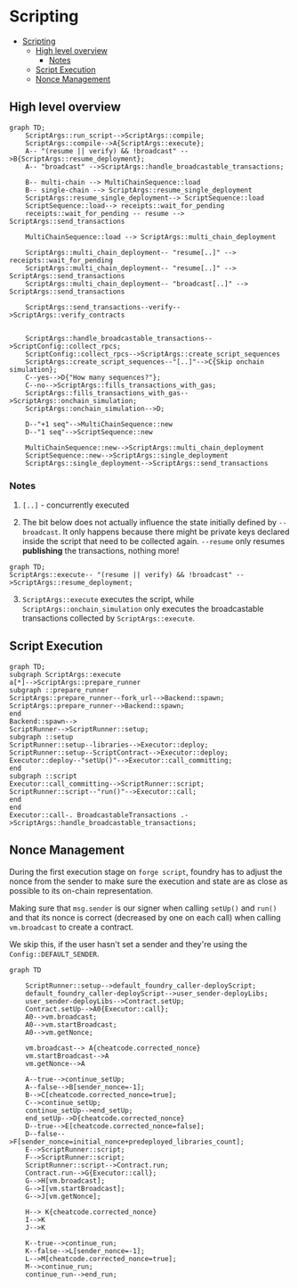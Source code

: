 # Scripting

- [Scripting](#scripting)
  - [High level overview](#high-level-overview)
    - [Notes](#notes)
  - [Script Execution](#script-execution)
  - [Nonce Management](#nonce-management)

## High level overview

```mermaid
graph TD;
    ScriptArgs::run_script-->ScriptArgs::compile;
    ScriptArgs::compile-->A{ScriptArgs::execute};
    A-- "(resume || verify) && !broadcast" -->B{ScriptArgs::resume_deployment};
    A-- "broadcast" -->ScriptArgs::handle_broadcastable_transactions;

    B-- multi-chain --> MultiChainSequence::load
    B-- single-chain --> ScriptArgs::resume_single_deployment
    ScriptArgs::resume_single_deployment--> ScriptSequence::load
    ScriptSequence::load--> receipts::wait_for_pending
    receipts::wait_for_pending -- resume --> ScriptArgs::send_transactions

    MultiChainSequence::load --> ScriptArgs::multi_chain_deployment

    ScriptArgs::multi_chain_deployment-- "resume[..]" --> receipts::wait_for_pending
    ScriptArgs::multi_chain_deployment-- "resume[..]" --> ScriptArgs::send_transactions
    ScriptArgs::multi_chain_deployment-- "broadcast[..]" --> ScriptArgs::send_transactions

    ScriptArgs::send_transactions--verify-->ScriptArgs::verify_contracts


    ScriptArgs::handle_broadcastable_transactions-->ScriptConfig::collect_rpcs;
    ScriptConfig::collect_rpcs-->ScriptArgs::create_script_sequences
    ScriptArgs::create_script_sequences--"[..]"-->C{Skip onchain simulation};
    C--yes-->D{"How many sequences?"};
    C--no-->ScriptArgs::fills_transactions_with_gas;
    ScriptArgs::fills_transactions_with_gas-->ScriptArgs::onchain_simulation;
    ScriptArgs::onchain_simulation-->D;

    D--"+1 seq"-->MultiChainSequence::new
    D--"1 seq"-->ScriptSequence::new

    MultiChainSequence::new-->ScriptArgs::multi_chain_deployment
    ScriptSequence::new-->ScriptArgs::single_deployment
    ScriptArgs::single_deployment-->ScriptArgs::send_transactions
```

### Notes

1. `[..]` - concurrently executed

2. The bit below does not actually influence the state initially defined by `--broadcast`. It only happens because there might be private keys declared inside the script that need to be collected again. `--resume` only resumes **publishing** the transactions, nothing more!

```mermaid
graph TD;
ScriptArgs::execute-- "(resume || verify) && !broadcast" -->ScriptArgs::resume_deployment;
```

3. `ScriptArgs::execute` executes the script, while `ScriptArgs::onchain_simulation` only executes the broadcastable transactions collected by `ScriptArgs::execute`.

## Script Execution

```mermaid
graph TD;
subgraph ScriptArgs::execute
a[*]-->ScriptArgs::prepare_runner
subgraph ::prepare_runner
ScriptArgs::prepare_runner--fork_url-->Backend::spawn;
ScriptArgs::prepare_runner-->Backend::spawn;
end
Backend::spawn-->
ScriptRunner-->ScriptRunner::setup;
subgraph ::setup
ScriptRunner::setup--libraries-->Executor::deploy;
ScriptRunner::setup--ScriptContract-->Executor::deploy;
Executor::deploy--"setUp()"-->Executor::call_committing;
end
subgraph ::script
Executor::call_committing-->ScriptRunner::script;
ScriptRunner::script--"run()"-->Executor::call;
end
end
Executor::call-. BroadcastableTransactions .->ScriptArgs::handle_broadcastable_transactions;
```

## Nonce Management

During the first execution stage on `forge script`, foundry has to adjust the nonce from the sender to make sure the execution and state are as close as possible to its on-chain representation.

Making sure that `msg.sender` is our signer when calling `setUp()` and `run()` and that its nonce is correct (decreased by one on each call) when calling `vm.broadcast` to create a contract.

We skip this, if the user hasn't set a sender and they're using the `Config::DEFAULT_SENDER`.

```mermaid
graph TD

    ScriptRunner::setup-->default_foundry_caller-deployScript;
    default_foundry_caller-deployScript-->user_sender-deployLibs;
    user_sender-deployLibs-->Contract.setUp;
    Contract.setUp-->A0{Executor::call};
    A0-->vm.broadcast;
    A0-->vm.startBroadcast;
    A0-->vm.getNonce;

    vm.broadcast--> A{cheatcode.corrected_nonce}
    vm.startBroadcast-->A
    vm.getNonce-->A

    A--true-->continue_setUp;
    A--false-->B[sender_nonce=-1];
    B-->C[cheatcode.corrected_nonce=true];
    C-->continue_setUp;
    continue_setUp-->end_setUp;
    end_setUp-->D{cheatcode.corrected_nonce}
    D--true-->E[cheatcode.corrected_nonce=false];
    D--false-->F[sender_nonce=initial_nonce+predeployed_libraries_count];
    E-->ScriptRunner::script;
    F-->ScriptRunner::script;
    ScriptRunner::script-->Contract.run;
    Contract.run-->G{Executor::call};
    G-->H[vm.broadcast];
    G-->I[vm.startBroadcast];
    G-->J[vm.getNonce];

    H--> K{cheatcode.corrected_nonce}
    I-->K
    J-->K

    K--true-->continue_run;
    K--false-->L[sender_nonce=-1];
    L-->M[cheatcode.corrected_nonce=true];
    M-->continue_run;
    continue_run-->end_run;
```

